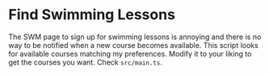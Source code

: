 # Find Swimming Lessons

The SWM page to sign up for swimming lessons is annoying and there is no way to be notified
when a new course becomes available. This script looks for available courses matching my
preferences. Modify it to your liking to get the courses you want. Check `src/main.ts`.
